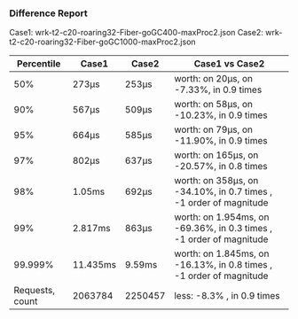 ### Difference Report
Case1: wrk-t2-c20-roaring32-Fiber-goGC400-maxProc2.json
Case2: wrk-t2-c20-roaring32-Fiber-goGC1000-maxProc2.json

|Percentile|Case1|Case2|Case1 vs Case2|
|---|---|---|---|
|50%|273µs|253µs|worth: on 20µs, on -7.33%, in 0.9 times |
|90%|567µs|509µs|worth: on 58µs, on -10.23%, in 0.9 times |
|95%|664µs|585µs|worth: on 79µs, on -11.90%, in 0.9 times |
|97%|802µs|637µs|worth: on 165µs, on -20.57%, in 0.8 times |
|98%|1.05ms|692µs|worth: on 358µs, on -34.10%, in 0.7 times , -1 order of magnitude|
|99%|2.817ms|863µs|worth: on 1.954ms, on -69.36%, in 0.3 times , -1 order of magnitude|
|99.999%|11.435ms|9.59ms|worth: on 1.845ms, on -16.13%, in 0.8 times , -1 order of magnitude|
|Requests, count|2063784|2250457|less: -8.3% , in 0.9 times |
